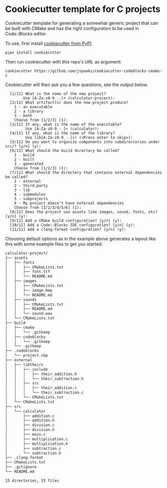 # Cookiecutter template for C projects

Cookiecutter template for generating a somewhat generic project that can be built
with CMake and has the right configuration to be used in Code::Blocks editor.

To use, first install [cookiecutter from PyPI](https://pypi.org/project/cookiecutter/).

```shell
pipx install cookiecutter
```

Then run cookiecutter with this repo's URL as argument:

```shell
cookiecutter https://github.com/jspaaks/cookiecutter-codeblocks-cmake-c
```

Cookiecutter will then ask you a few questions, see the output below.

```text
  [1/11] What is the name of the new project?
        Use [A-Za-z0-9_-.]+ (calculator-project): 
  [2/11] What artifact(s) does the new project produce?
    1 - an executable
    2 - a library
    3 - both
    Choose from [1/2/3] (1): 
  [3/11] If any, what is the name of the executable?
         Use [A-Za-z0-9_-.]+ (calculator): 
  [4/11] If any, what is the name of the library?
         Use lib[A-Za-z0-9_-.]+) (<Press enter to skip>): 
  [5/11] Do you want to organize components into subdirectories under src/? [y/n] (y): 
  [6/11] What should the build directory be called?
    1 - build
    2 - built
    3 - generated
    Choose from [1/2/3] (1): 
  [7/11] What should the directory that contains external dependencies be called?
    1 - external
    2 - third_party
    3 - lib
    4 - submodules
    5 - subprojects
    6 - My project doesn't have external dependencies
    Choose from [1/2/3/4/5/6] (1): 
  [8/11] Does the project use assets like images, sound, fonts, etc? [y/n] (y): 
  [9/11] Add a CMake build configuration? [y/n] (y): 
  [10/11] Add a Code::Blocks IDE configuration? [y/n] (y): 
  [11/11] Add a clang-format configuration? [y/n] (y): 
```

Choosing default options as in the example above generates a layout like this with some
example files to get you started:

```txt
calculator-project/
├── assets
│   ├── fonts
│   │   ├── CMakeLists.txt
│   │   ├── font.ttf
│   │   └── README.md
│   ├── images
│   │   ├── CMakeLists.txt
│   │   ├── image.bmp
│   │   └── README.md
│   ├── sounds
│   │   ├── CMakeLists.txt
│   │   ├── README.md
│   │   └── sound.wav
│   └── CMakeLists.txt
├── build
│   ├── cmake
│   │   └── .gitkeep
│   ├── codeblocks
│   │   └── .gitkeep
│   └── .gitkeep
├── .codeblocks
│   └── project.cbp
├── external
│   ├── libtheirs
│   │   ├── include
│   │   │   ├── their_addition.h
│   │   │   └── their_subtraction.h
│   │   ├── src
│   │   │   ├── their_addition.c
│   │   │   └── their_subtraction.c
│   │   └── CMakeLists.txt
│   └── CMakeLists.txt
├── src
│   └── calculator
│       ├── addition.c
│       ├── addition.h
│       ├── division.c
│       ├── division.h
│       ├── main.c
│       ├── multiplication.c
│       ├── multiplication.h
│       ├── subtraction.c
│       └── subtraction.h
├── .clang-format
├── CMakeLists.txt
├── .gitignore
└── README.md

15 directories, 33 files
```
